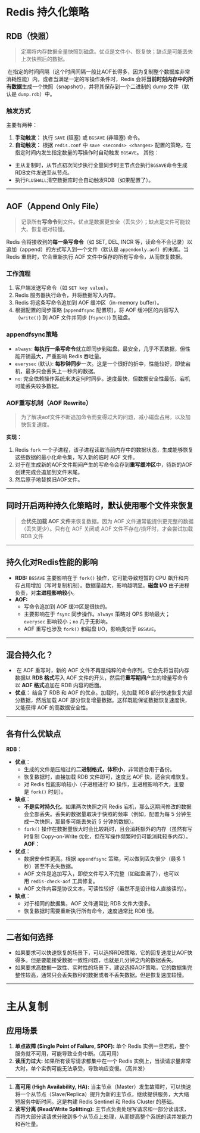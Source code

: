 # Redis 持久化策略
## RDB（快照）
>定期将内存数据全量快照到磁盘。优点是文件小、恢复快；缺点是可能丢失上次快照后的数据。

 在指定的时间间隔（这个时间间隔一般比AOF长得多，因为复制整个数据库非常消耗性能）内，或者当满足一定的写操作条件时，Redis 会将**当前时刻内存中的所有数据**生成一个快照（snapshot），并将其保存到一个二进制的 dump 文件（默认是 `dump.rdb`）中。
### 触发方式
主要有两种：
1. **手动触发：** 执行 `SAVE` (阻塞) 或 `BGSAVE` (非阻塞) 命令。
2. **自动触发：** 根据 `redis.conf` 中 `save <seconds> <changes>` 配置的策略，在指定时间内发生指定数量的写操作时自动触发 `BGSAVE`。
其他：
- 主从复制时，从节点初次同步执行全量同步时主节点会执行`BGSAVE`命令生成RDB文件发送至从节点。
- 执行`FLUSHALL`清空数据库时会自动触发RDB（如果配置了）。
---
## AOF（Append Only File）
>记录所有**写命令**到文件。优点是数据更安全（丢失少）；缺点是文件可能较大、恢复相对较慢。

Redis 会将接收到的**每一条写命令**（如 SET, DEL, INCR 等，读命令不会记录）以追加（append）的方式写入到一个文件（默认是 `appendonly.aof`）的末尾。当 Redis 重启时，它会重新执行 AOF 文件中保存的所有写命令，从而恢复数据。
### 工作流程
1. 客户端发送写命令（如 `SET key value`）。
2. Redis 服务器执行命令，并将数据写入内存。
3. Redis 将这条写命令追加到 AOF 缓冲区（in-memory buffer）。
4. 根据配置的同步策略 (`appendfsync` 配置项)，将 AOF 缓冲区的内容写入（`write()`) 到 AOF 文件并同步 (`fsync()`) 到磁盘。
### appendfsync策略
- `always`: **每执行一条写命令**就立即同步到磁盘。最安全，几乎不丢数据，但性能开销最大，严重影响 Redis 吞吐量。
- `everysec` (默认): **每秒钟同步**一次。这是一个很好的折中，性能较好，即使宕机，最多只会丢失上一秒内的数据。
- `no`: 完全依赖操作系统来决定何时同步。速度最快，但数据安全性最低，宕机可能丢失较多数据。
### AOF重写机制（AOF Rewrite）
>为了解决aof文件不断追加命令而变得过大的问题，减小磁盘占用，以及加快恢复速度。

**实现：**
1. Redis `fork` 一个子进程，该子进程读取当前内存中的数据状态，生成能够恢复这些数据的最小化命令集，写入新的临时 AOF 文件。
2. 对于在生成新的AOF文件期间产生的写命令会存到**重写缓冲区**中，待新的AOF创建完成会追加到文件末尾。
3. 然后原子地替换旧AOF文件。
---
## 同时开启两种持久化策略时，默认使用哪个文件来恢复
>会**优先加载 AOF 文件**来恢复数据。因为 AOF 文件通常能提供更完整的数据（丢失更少）。只有在 AOF 关闭或 AOF 文件不存在/损坏时，才会尝试加载 RDB 文件
---
## 持久化对Redis性能的影响
- **RDB:** `BGSAVE` 主要影响在于 `fork()` 操作，它可能导致短暂的 CPU 飙升和内存占用增加（写时复制机制）。数据量越大，影响越明显。**磁盘 I/O** 由子进程负责，对**主进程影响较小**。
- **AOF:**
    - 写命令追加到 AOF 缓冲区是很快的。
    - 主要影响在于 `fsync` 同步操作。`always` 策略对 QPS 影响最大；`everysec` 影响较小；`no` 几乎无影响。
    - AOF 重写也涉及 `fork()` 和磁盘 I/O，影响类似于 `BGSAVE`。
---
## 混合持久化？
-  在 AOF 重写时，新的 AOF 文件不再是纯粹的命令序列。它会先将当前内存数据以 **RDB 格式**写入 AOF 文件的开头，然后将**重写期间**产生的增量写命令以 **AOF 格式**追加在 RDB 内容的后面。
- **优点：** 结合了 RDB 和 AOF 的优点。加载时，先加载 RDB 部分快速恢复大部分数据，然后加载 AOF 部分恢复增量数据。这样既能保证数据恢复速度快，又能获得 AOF 的高数据安全性。
--- 
## 各有什么优缺点
**RDB**：
- **优点**：
	- 生成的文件是压缩过的**二进制格式，体积小**，非常适合用于备份。
	- 恢复数据时，直接加载 RDB 文件即可，速度比 AOF 快，适合灾难恢复。
	- 对 Redis 性能影响较小（子进程进行 IO 操作，主进程影响不大，主要是 `fork()` 时刻）。
- **缺点**：
	- **不是实时持久化**。如果两次快照之间 Redis 宕机，那么这期间修改的数据会全部丢失。丢失的数据量取决于快照的频率（例如，配置为每 5 分钟生成一次快照，那最多可能丢失近 5 分钟的数据）。
	- `fork()` 操作在数据量很大时会比较耗时，且会消耗额外的内存（虽然有写时复制 Copy-on-Write 优化，但在写操作频繁时仍可能消耗较多内存）。
**AOF**：
- **优点**：
	- 数据安全性更高。根据 `appendfsync` 策略，可以做到丢失很少（最多 1 秒）甚至不丢失数据。
	- AOF 文件是追加写入，即使文件写入不完整（如磁盘满了），也可以用 `redis-check-aof` 工具修复。
	- AOF 文件内容是协议文本，可读性较好（虽然不是设计给人直接读的）。
- **缺点**：
	- 对于相同的数据集，AOF 文件通常比 RDB 文件大很多。
	- 恢复数据时需要重新执行所有命令，速度通常比 RDB 慢。
---
## 二者如何选择
- 如果要求可以快速恢复的场景下，可以选择RDB策略，它的回复速度比AOF快得多。但是要能接受数据一致性问题，也就是几分钟之内的数据丢失。
- 如果要求高数据一致性、实时性的场景下，建议选择AOF策略，它的数据集完整性较高，通常只会丢失数秒的数据或者不丢失数据。但是恢复速度较慢。
---
# 主从复制
## 应用场景
1. **单点故障 (Single Point of Failure, SPOF):** 单个 Redis 实例一旦宕机，整个服务就不可用，可能导致业务中断。（高可用）
2. **读压力过大:** 如果所有读写请求都集中在一个 Redis 实例上，当读请求量非常大时，单个实例可能无法承受，导致响应变慢。（高并发）
---
1. **高可用 (High Availability, HA):** 当主节点（Master）发生故障时，可以快速将一个从节点（Slave/Replica）提升为新的主节点，继续提供服务，大大缩短服务中断时间。这是构建 Redis Sentinel 和 Redis Cluster 的基础。
2. **读写分离 (Read/Write Splitting):** 主节点负责处理写请求和一部分读请求，而将大部分读请求分散到多个从节点上处理，从而提高整个系统的读并发能力和吞吐量。